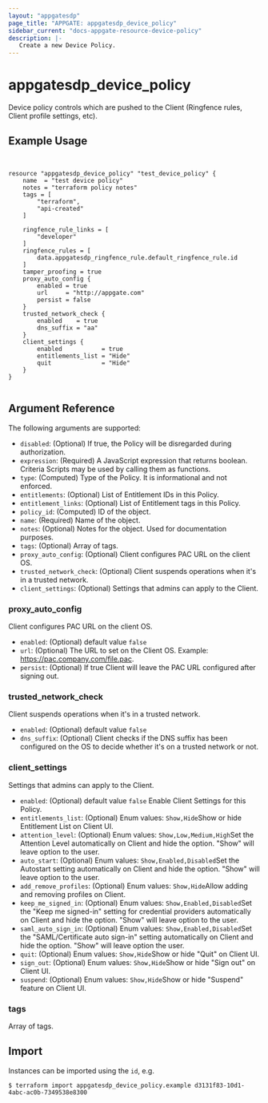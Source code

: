 ```yaml
---
layout: "appgatesdp"
page_title: "APPGATE: appgatesdp_device_policy"
sidebar_current: "docs-appgate-resource-device-policy"
description: |-
   Create a new Device Policy.
---
```


# appgatesdp_device_policy

Device policy controls which are pushed to the Client (Ringfence rules, Client profile settings, etc).



## Example Usage

```hcl


resource "appgatesdp_device_policy" "test_device_policy" {
    name  = "test device policy"
    notes = "terraform policy notes"
    tags = [
        "terraform",
        "api-created"
    ]

    ringfence_rule_links = [
        "developer"
    ]
	ringfence_rules = [
		data.appgatesdp_ringfence_rule.default_ringfence_rule.id
	]
    tamper_proofing = true
    proxy_auto_config {
        enabled = true
        url     = "http://appgate.com"
        persist = false
    }
    trusted_network_check {
        enabled    = true
        dns_suffix = "aa"
    }
	client_settings {
		enabled           = true
		entitlements_list = "Hide"
		quit              = "Hide"
	}
}


```


## Argument Reference

The following arguments are supported:


* `disabled`: (Optional) If true, the Policy will be disregarded during authorization.
* `expression`: (Required) A JavaScript expression that returns boolean. Criteria Scripts may be used by calling them as functions.
* `type`: (Computed) Type of the Policy. It is informational and not enforced.
* `entitlements`: (Optional) List of Entitlement IDs in this Policy.
* `entitlement_links`: (Optional) List of Entitlement tags in this Policy.
* `policy_id`: (Computed) ID of the object.
* `name`: (Required) Name of the object.
* `notes`: (Optional) Notes for the object. Used for documentation purposes.
* `tags`: (Optional) Array of tags.
* `proxy_auto_config`: (Optional) Client configures PAC URL on the client OS.
* `trusted_network_check`: (Optional) Client suspends operations when it's in a trusted network.
* `client_settings`: (Optional) Settings that admins can apply to the Client.


### proxy_auto_config
Client configures PAC URL on the client OS.

* `enabled`:  (Optional)  default value `false`
* `url`:  (Optional) The URL to set on the Client OS. Example: https://pac.company.com/file.pac.
* `persist`:  (Optional) If true Client will leave the PAC URL configured after signing out.
### trusted_network_check
Client suspends operations when it's in a trusted network.

* `enabled`:  (Optional)  default value `false`
* `dns_suffix`:  (Optional) Client checks if the DNS suffix has been configured on the OS to decide whether it's on a trusted network or not.


### client_settings
Settings that admins can apply to the Client.

* `enabled`:  (Optional)  default value `false` Enable Client Settings for this Policy.
* `entitlements_list`:  (Optional)  Enum values: `Show,Hide`Show or hide Entitlement List on Client UI.
* `attention_level`:  (Optional)  Enum values: `Show,Low,Medium,High`Set the Attention Level automatically on Client and hide the option. "Show" will leave option to the user.
* `auto_start`:  (Optional)  Enum values: `Show,Enabled,Disabled`Set the Autostart setting automatically on Client and hide the option. "Show" will leave option to the user.
* `add_remove_profiles`:  (Optional)  Enum values: `Show,Hide`Allow adding and removing profiles on Client.
* `keep_me_signed_in`:  (Optional)  Enum values: `Show,Enabled,Disabled`Set the "Keep me signed-in" setting for credential providers automatically on Client and hide the option. "Show" will leave option to the user.
* `saml_auto_sign_in`:  (Optional)  Enum values: `Show,Enabled,Disabled`Set the "SAML/Certificate auto sign-in" setting automatically on Client and hide the option. "Show" will leave option the user.
* `quit`:  (Optional)  Enum values: `Show,Hide`Show or hide "Quit" on Client UI.
* `sign_out`:  (Optional)  Enum values: `Show,Hide`Show or hide "Sign out" on Client UI.
* `suspend`:  (Optional)  Enum values: `Show,Hide`Show or hide "Suspend" feature on Client UI.



### tags
Array of tags.




## Import

Instances can be imported using the `id`, e.g.

```
$ terraform import appgatesdp_device_policy.example d3131f83-10d1-4abc-ac0b-7349538e8300
```
